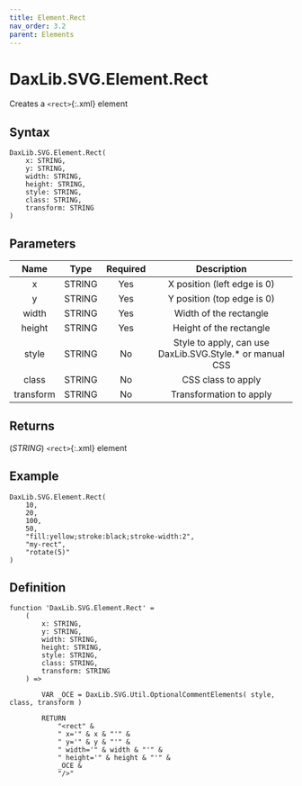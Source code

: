 ```yaml
---
title: Element.Rect
nav_order: 3.2
parent: Elements
---
```


# DaxLib.SVG.Element.Rect

Creates a `<rect>`{:.xml} element

## Syntax

```dax
DaxLib.SVG.Element.Rect(
	x: STRING,
	y: STRING,
	width: STRING,
	height: STRING,
	style: STRING,
	class: STRING,
	transform: STRING
)
```

## Parameters

| Name      | Type   | Required | Description                                                                 |
|:---:|:---:|:---:|:---:|
| x         | STRING | Yes      | X position (left edge is 0)                                                 |
| y         | STRING | Yes      | Y position (top edge is 0)                                                  |
| width     | STRING | Yes      | Width of the rectangle                                                      |
| height    | STRING | Yes      | Height of the rectangle                                                     |
| style     | STRING | No       | Style to apply, can use DaxLib.SVG.Style.* or manual CSS          		  |
| class     | STRING | No       | CSS class to apply                                                		  |
| transform | STRING | No       | Transformation to apply                                           		  |

## Returns

(*STRING*) `<rect>`{:.xml} element

## Example

```dax
DaxLib.SVG.Element.Rect(
	10,
	20,
	100,
	50,
	"fill:yellow;stroke:black;stroke-width:2",
	"my-rect",
	"rotate(5)"
)
```

## Definition

```dax
function 'DaxLib.SVG.Element.Rect' =
	(
		x: STRING,
		y: STRING,
		width: STRING,
		height: STRING,
		style: STRING,
		class: STRING,
		transform: STRING
	) =>

		VAR _OCE = DaxLib.SVG.Util.OptionalCommentElements( style, class, transform )

		RETURN
			"<rect" &
			" x='" & x & "'" &
			" y='" & y & "'" &
			" width='" & width & "'" &
			" height='" & height & "'" &
			_OCE &
			"/>"
```